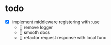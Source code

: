 # todo

- [x] implement middleware registering with :use
  - [] remove logger
  - [] smooth docs
  - [] refactor request response with local func
